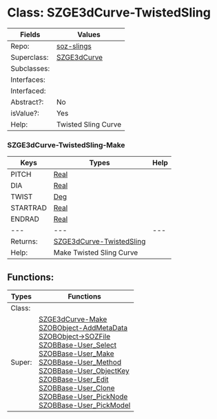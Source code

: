 
# Class:	SZGE3dCurve-TwistedSling

| Fields | Values |
| --------- | --------- |
| Repo: | [soz-slings](/repos/soz-slings.html) |
| Superclass: | [SZGE3dCurve](SZGE3dCurve.html) |
| Subclasses: |  |
| Interfaces: |  |
| Interfaced: |  |
| Abstract?: | No |
| isValue?: | Yes |
| Help: | Twisted Sling Curve |

### SZGE3dCurve-TwistedSling-Make

| Keys | Types | Help |
| --------- | --------- | --------- |
| PITCH | [Real](Real.html) |  |
| DIA | [Real](Real.html) |  |
| TWIST | [Deg](Deg.html) |  |
| STARTRAD | [Real](Real.html) |  |
| ENDRAD | [Real](Real.html) |  |
| --- | --- | --- |
| Returns: | [SZGE3dCurve-TwistedSling](SZGE3dCurve-TwistedSling.html) |
| Help: | Make Twisted Sling Curve |


## Functions:

| Types | Functions |
| --------- | --------- |
| Class: |  |
| Super: | [SZGE3dCurve-Make](SZGE3dCurve.html) <br> [SZOBObject-AddMetaData](SZOBObject.html) <br> [SZOBObject->SOZFile](SZOBObject.html) <br> [SZOBBase-User_Select](SZOBBase.html) <br> [SZOBBase-User_Make](SZOBBase.html) <br> [SZOBBase-User_Method](SZOBBase.html) <br> [SZOBBase-User_ObjectKey](SZOBBase.html) <br> [SZOBBase-User_Edit](SZOBBase.html) <br> [SZOBBase-User_Clone](SZOBBase.html) <br> [SZOBBase-User_PickNode](SZOBBase.html) <br> [SZOBBase-User_PickModel](SZOBBase.html) |


